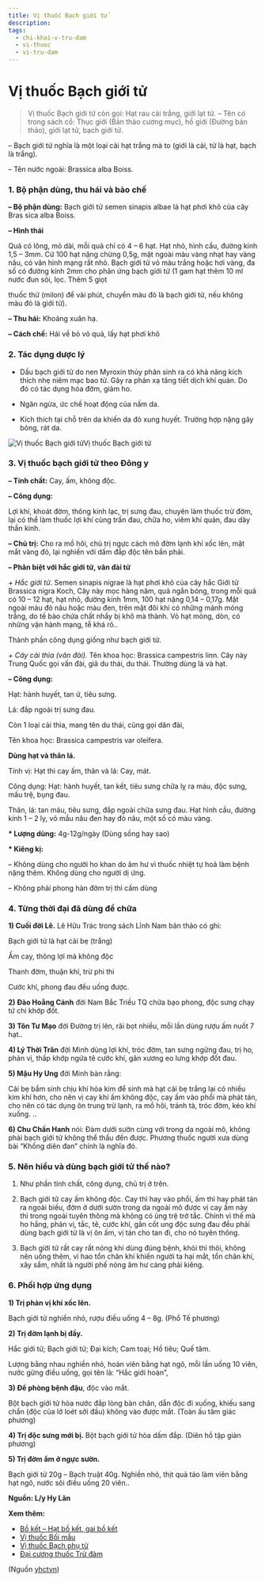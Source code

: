 ```yaml
---
title: Vị thuốc Bạch giới tử
description: 
tags:
  - chi-khai-v-tru-dam
  - vi-thuoc
  - vi-tru-dam
---
```


# Vị thuốc Bạch giới tử 

> Vị thuốc Bạch giới tử còn gọi: Hạt rau cải trắng, giới lạt tử. – Tên có trong sách cổ: Thục giới (Bản thảo cương mục), hồ giới (Đường bản thảo), giới lạt tử, bạch giới tử.

– Bạch giới tử nghĩa là một loại cải hạt trắng mà to (giới là cải, tử là hạt, bạch là trắng).

– Tên nước ngoài: Brassica alba Boiss.

### 1. Bộ phận dùng, thu hái và bào chế

**– Bộ phận dùng:** Bạch giới tử semen sinapis albae là hạt phơi khô của cây Bras sica alba Boiss.

**– Hình thái**

Quả có lông, mỏ dài, mỗi quả chỉ có 4 – 6 hạt. Hạt nhỏ, hình cầu, đường kính 1,5 – 3mm. Cứ 100 hạt nặng chừng 0,5g, mặt ngoài màu vàng nhạt hay vàng nâu, có vân hình mạng rất nhỏ. Bạch giới tử vỏ màu trắng hoặc hơi vàng, đa số có đường kính 2mm cho phản ứng bạch giới tử (1 gam hạt thêm 10 ml nước đun sôi, lọc. Thêm 5 giọt

thuốc thử (milon) để vài phút, chuyển màu đỏ là bạch giới tử, nếu không màu đỏ là giới tử).

**– Thu hái:** Khoảng xuân hạ. 

**– Cách chế:** Hái về bỏ vỏ quả, lấy hạt phơi khô

### 2. Tác dụng dược lý

* Dầu bạch giới tử do nen Myroxin thủy phân sinh ra có khả năng kích thích nhẹ niêm mạc bao tử. Gây ra phản xạ tăng tiết dịch khí quản. Do đó có tác dụng hóa đờm, giảm ho.

* Ngăn ngừa, ức chế hoạt động của nấm da.
* Kích thích tại chỗ trên da khiến da đỏ xung huyết. Trường hợp nặng gây bỏng, rát da.

![Vị thuốc Bạch giới tử](/imgs/yhctvn/Vi-thuoc-Bach-gioi-tu.jpg)Vị thuốc Bạch giới tử

### 3. Vị thuốc bạch giới tử theo Đông y

**– Tính chất:** Cay, ấm, không độc. 

**– Công dụng:**

Lợi khí, khoát đờm, thông kinh lạc, trị sưng đau, chuyên làm thuốc trừ đờm, lại có thể làm thuốc lợi khí cùng trấn đau, chữa ho, viêm khí quản, đau dây thần kinh.

**– Chủ trị:** Cho ra mồ hôi, chủ trị ngực cách mô đờm lạnh khí xốc lên, mặt mắt vàng đỏ, lại nghiền với dấm đắp độc tên bắn phải.

**– Phân biệt với hắc giới tử, vân đài tử**

*+ Hắc giới tử*. Semen sinapis nigrae là hạt phơi khô của cây hắc Giới tử Brassica nigra Koch, Cây này mọc hàng năm, quả ngắn bóng, trong mỗi quả có 10 – 12 hạt, hạt nhỏ, đường kính 1mm, 100 hạt nặng 0,14 – 0,17g. Mặt ngoài màu đỏ nâu hoặc màu đen, trên mặt đôi khi có những mảnh mỏng trắng, do tế bào chứa chất nhầy bị khô mà thành. Vỏ hạt mỏng, dòn, có những vận hành mạng, tễ khá rõ..

Thành phần công dụng giống như bạch giới tử.

*+ Cây cải thìa (vân đài).* Tên khoa học: Brassica campestris linn. Cây này Trung Quốc gọi vấn đài, giã du thái, du thái. Thường dùng lá và hạt.

**– Công dụng:** 

Hạt: hành huyết, tan ứ, tiêu sưng.

Lá: đắp ngoài trị sưng đau.

Còn 1 loại cải thìa, mang tên du thái, cũng gọi dân đài,

Tên khoa học: Brassica campestris var oleifera.

**Dùng hạt và thân lá.**

Tính vị: Hạt thì cay ấm, thân và lá: Cay, mát.

Công dụng: Hạt: hành huyết, tan kết, tiêu sưng chữa lỵ ra máu, độc sưng, mấu trệ, bụng đau.

Thân, lá: tan máu, tiêu sưng, đắp ngoài chữa sưng đau. Hạt hình cầu, đường kính 1 – 2 ly, vỏ mầu nâu đen hay đỏ nâu, một số có màu vàng.

**\* Lượng dùng:** 4g-12g/ngày (Dùng sống hay sao)

**\* Kiêng kị:**

– Không dùng cho người ho khan do âm hư vì thuốc nhiệt tự hoả làm bệnh nặng thêm. Không dùng cho người dị ứng.

– Không phải phong hàn đờm trị thì cấm dùng

### 4. Từng thời đại đã dùng để chữa

**1) Cuối đời Lê.** Lê Hữu Trác trong sách Lĩnh Nam bản thảo có ghi:

Bạch giới tử là hạt cải bẹ (trắng)

Ấm cay, thông lợi mà không độc

Thanh đờm, thuận khí, trừ phi thi

Cước khí, phong đau đều uống được. 

**2) Đào Hoằng Cảnh** đời Nam Bắc Triều TQ chữa bạo phong, độc sưng chạy tứ chi khớp đốt.

**3) Tôn Tư Mạo** đời Đường trị lên, rãi bọt nhiều, mỗi lần dùng rượu ấm nuốt 7 hạt..

**4) Lý Thời Trân** đời Minh dùng lợi khí, tróc đờm, tan sưng ngừng đau, trị ho, phản vị, thấp khớp ngứa tê cước khí, gân xương eo lưng khớp đốt đau. 

**5) Mậu Hy Ung** đời Minh bàn rằng:

Cải bẹ bẩm sinh chịu khí hỏa kim để sinh mà hạt cải bẹ trắng lại có nhiều kim khí hơn, cho nên vị cay khí ấm không độc, cay ấm vào phổi mà phát tán, cho nên có tác dụng ôn trung trừ lạnh, ra mồ hôi, tránh tà, tróc đờm, kéo khí xuống. ..  

**6) Chu Chấn Hanh** nói: Đàm dưới sườn cùng với trong da ngoài mô, không phải bạch giới tử không thể thấu đến được. Phương thuốc người xưa dùng bài “Khống diên đan” chính là nghĩa đó.

### 5. Nên hiểu và dùng bạch giới tử thế nào?

1) Như phần tính chất, công dụng, chủ trị ở trên.

2) Bạch giới tử cay ấm không độc. Cay thì hay vào phổi, ấm thì hay phát tán ra ngoài biếu, đờm ở dưới sườn trong da ngoài mô được vị cay ấm này thì trong ngoài tuyên thông mà không có ủng trệ trở tắc. Chính vì thế mà ho hắng, phản vị, tắc, tê, cước khí, gân cốt ung độc sưng đau đều phải dùng bạch giới tử là vị ôn ấm, vị tán cho tan đi, cho nó tuyên thông.

3) Bạch giới tử rất cay rất nóng khi dùng đúng bệnh, khỏi thì thôi, không nên uống thêm, vì hao tổn chân khí khiến người ta hại mắt, tổn chân khí, xây sẩm, nhất là người phế nóng âm hư càng phải kiêng. 

### 6. Phối hợp ứng dụng

**1) Trị phản vị khí xốc lên.** 

Bạch giới tử nghiền nhỏ, rượu điều uống 4 – 8g. (Phổ Tế phương) 

**2) Trị đờm lạnh bị đầy.**

Hắc giới tử; Bạch giới tử; Đại kích; Cam toại; Hồ tiêu; Quế tâm.

Lượng bằng nhau nghiền nhỏ, hoàn viên bằng hạt ngô, mỗi lần uống 10 viên, nước gừng điều uống, gọi tên là: “Hắc giới hoàn”,

**3) Để phòng bệnh đậu**, độc vào mắt.

Bột bạch giới tử hòa nước đắp lòng bàn chân, dẫn độc đi xuống, khiếu sang chẩn (độc của lở loét sởi đầu) không vào được mắt. (Toàn ấu tâm giác phương) 

**4) Trị độc sưng mới bị.** Bột bạch giới tử hòa dấm đắp. (Diên hồ tập giàn phương) 

**5) Trị đờm ẩm ở ngực sườn.** 

Bạch giới tử 20g – Bạch truật 40g. Nghiền nhỏ, thịt quả táo làm viên bằng hạt ngô, nước sôi điều uống 20 viên..

**Nguồn: L/y Hy Lãn**

**Xem thêm:**

* [Bồ kết – Hạt bồ kết, gai bồ kết](/yhctvn/vi-thuoc-bo-ket-hat-bo-ket-gai-bo-ket/)
* [Vị thuốc Bối mẫu](/yhctvn/vi-thuoc-boi-mau/)
* [Vị thuốc Bạch phụ tử](/yhctvn/vi-thuoc-bach-phu-tu/)
* [Đại cương thuốc Trừ đàm](/yhctvn/dai-cuong-thuoc-tru-dam/)

(Nguồn <a href="https://yhctvn.com/vi-thuoc-bach-gioi-tu/" target="_blank">yhctvn</a>)
